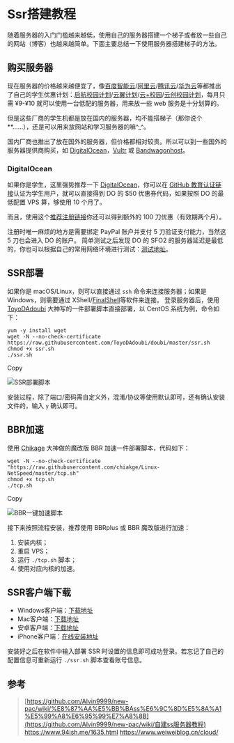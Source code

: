 # Ssr搭建教程


随着服务器的入门门槛越来越低，使用自己的服务器搭建一个梯子或者放一些自己的网站（博客）也越来越简单。下面主要总结一下使用服务器搭建梯子的方法。

## 购买服务器

现在服务器的价格越来越便宜了，像[百度智能云](https://cloud.baidu.com/product/bcc.html)/[阿里云](https://www.aliyun.com/product/ecs?spm=5176.12825654.h2v3icoap.14.54212c4ac5L6uQ)/[腾讯云](https://cloud.tencent.com/product/cvm)/[华为云](https://www.huaweicloud.com/product/ecs.html)等都推出了自己的学生优惠计划：[启航校园计划](https://cloud.baidu.com/campaign/campus-2018/index.html?unifrom=eventpage)/[云翼计划](https://promotion.aliyun.com/ntms/act/campus2018.html)/[云+校园](https://cloud.tencent.com/act/campus)/[云创校园计划](https://developer.huaweicloud.com/campus)，每月只需 ¥9-¥10 就可以使用一台低配的服务器，用来放一些 web 服务是十分划算的。

但是这些厂商的学生机都是放在国内的服务器，均不能搭梯子（那你说个**……），还是可以用来放网站和学习服务器的嘛^_^。

国内厂商也推出了放在国外的服务器，但价格都相对较贵。所以可以到一些国外的服务器提供商购买，如 [DigitalOcean](https://www.digitalocean.com/)，[Vultr](https://www.vultr.com/) 或 [Bandwagonhost](https://bandwagonhost.com/)。

### DigitalOcean

如果你是学生，这里强势推荐一下 [DigitalOcean](https://www.digitalocean.com/)，你可以在 [GitHub 教育认证链接](https://education.github.com/pack/join)认证为学生用户，就可以直接得到 DO 的 $50 优惠券代码，如果按照 DO 的最低配置 VPS 算，够使用 10 个月了。

而且，使用这个[推荐注册链接](https://m.do.co/c/4a7d2507a4ad)你还可以得到额外的 100 刀优惠（有效期两个月）。


注册时唯一麻烦的地方是需要绑定 PayPal 账户并支付 5 刀验证支付能力，当然这 5 刀也会进入 DO 的账户。
简单测试之后发现 DO 的 SFO2 的服务器延迟是最低的，你也可以根据自己的常用网络环境进行测试：[测试地址](http://speedtest-sfo2.digitalocean.com/)。



## SSR部署

如果你是 macOS/Linux，则可以直接通过 `ssh` 命令来连接服务器；如果是Windows，则需要通过 XShell/[FinalShell](http://www.hostbuf.com/t/988.html)等软件来连接。
登录服务器后，使用 [ToyoDAdoubi](https://github.com/ToyoDAdoubi) 大神写的一件部署脚本直接部署，以 CentOS 系统为例，命令如下：

```
yum -y install wget
wget -N --no-check-certificate https://raw.githubusercontent.com/ToyoDAdoubi/doubi/master/ssr.sh
chmod +x ssr.sh
./ssr.sh
```

Copy



![SSR部署脚本](https://gitee.com/ShaneTian/ImageBed/raw/master/images/ssr.png)

安装过程，除了端口/密码需自定义外，混淆/协议等使用默认即可，还有确认安装文件的，输入 `y` 确认即可。

## BBR加速

使用 [Chikage](https://github.com/chiakge) 大神做的魔改版 BBR 加速一件部署脚本，代码如下：

```
wget -N --no-check-certificate "https://raw.githubusercontent.com/chiakge/Linux-NetSpeed/master/tcp.sh"
chmod +x tcp.sh
./tcp.sh
```

Copy



![BBR一键加速脚本](https://gitee.com/ShaneTian/ImageBed/raw/master/images/tcp.png)

接下来按照流程安装，推荐使用 BBRplus 或 BBR 魔改版进行加速：

1. 安装内核；
2. 重启 VPS；
3. 运行 `./tcp.sh` 脚本；
4. 使用对应内核的加速。

## SSR客户端下载

- Windows客户端：[下载地址](https://github.com/shadowsocksr-backup/shadowsocksr-csharp/releases)
- Mac客户端：[下载地址](https://github.com/shadowsocksr-backup/ShadowsocksX-NG/releases)
- 安卓客户端：[下载地址](https://github.com/shadowsocksr-backup/shadowsocksr-android/releases)
- iPhone客户端：[在线安装地址](https://freeid.xyz/)

安装好之后在软件中输入部署 SSR 时设置的信息即可成功登录。若忘记了自己的配置信息可重新运行 `./ssr.sh` 脚本查看账号信息。



## 参考

> [https://github.com/Alvin9999/new-pac/wiki/%E8%87%AA%E5%BB%BAss%E6%9C%8D%E5%8A%A1%E5%99%A8%E6%95%99%E7%A8%8B](https://github.com/Alvin9999/new-pac/wiki/自建ss服务器教程)
> https://www.94ish.me/1635.html
> https://www.weiweiblog.cn/cloud/